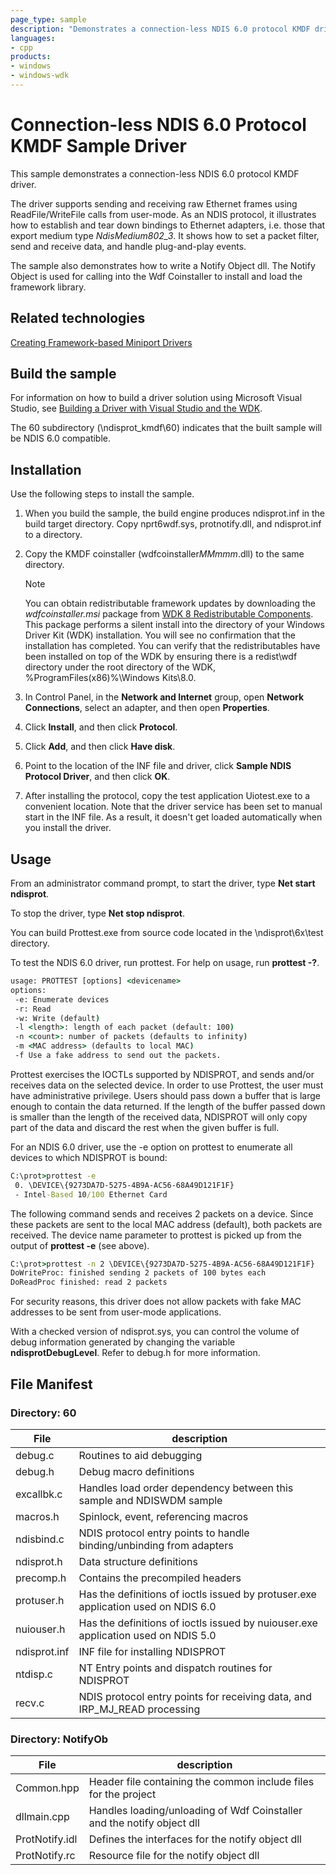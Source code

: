 ```yaml
---
page_type: sample
description: "Demonstrates a connection-less NDIS 6.0 protocol KMDF driver."
languages:
- cpp
products:
- windows
- windows-wdk
---
```


# Connection-less NDIS 6.0 Protocol KMDF Sample Driver

This sample demonstrates a connection-less NDIS 6.0 protocol KMDF driver.

The driver supports sending and receiving raw Ethernet frames using ReadFile/WriteFile calls from user-mode. As an NDIS protocol, it illustrates how to establish and tear down bindings to Ethernet adapters, i.e. those that export medium type *NdisMedium802\_3*. It shows how to set a packet filter, send and receive data, and handle plug-and-play events.

The sample also demonstrates how to write a Notify Object dll. The Notify Object is used for calling into the Wdf Coinstaller to install and load the framework library.

## Related technologies

[Creating Framework-based Miniport Drivers](https://docs.microsoft.com/windows-hardware/drivers/wdf/creating-kmdf-miniport-drivers)

## Build the sample

For information on how to build a driver solution using Microsoft Visual Studio, see [Building a Driver with Visual Studio and the WDK](https://docs.microsoft.com/windows-hardware/drivers/develop/building-a-driver).

The 60 subdirectory (\\ndisprot\_kmdf\\60) indicates that the built sample will be NDIS 6.0 compatible.

## Installation

Use the following steps to install the sample.

1. When you build the sample, the build engine produces ndisprot.inf in the build target directory. Copy nprt6wdf.sys, protnotify.dll, and ndisprot.inf to a directory.

1. Copy the KMDF coinstaller (wdfcoinstaller*MMmmm*.dll) to the same directory.

   > [!NOTE]
   > You can obtain redistributable framework updates by downloading the *wdfcoinstaller.msi* package from [WDK 8 Redistributable Components](https://go.microsoft.com/fwlink/p/?LinkID=253170). This package performs a silent install into the directory of your Windows Driver Kit (WDK) installation. You will see no confirmation that the installation has completed. You can verify that the redistributables have been installed on top of the WDK by ensuring there is a redist\\wdf directory under the root directory of the WDK, %ProgramFiles(x86)%\\Windows Kits\\8.0.

1. In Control Panel, in the **Network and Internet** group, open **Network Connections**, select an adapter, and then open **Properties**.

1. Click **Install**, and then click **Protocol**.

1. Click **Add**, and then click **Have disk**.

1. Point to the location of the INF file and driver, click **Sample NDIS Protocol Driver**, and then click **OK**.

1. After installing the protocol, copy the test application Uiotest.exe to a convenient location. Note that the driver service has been set to manual start in the INF file. As a result, it doesn't get loaded automatically when you install the driver.

## Usage

From an administrator command prompt, to start the driver, type **Net start ndisprot**.

To stop the driver, type **Net stop ndisprot**.

You can build Prottest.exe from source code located in the \\ndisprot\\6x\\test directory.

To test the NDIS 6.0 driver, run prottest. For help on usage, run **prottest -?**.

```cmd
usage: PROTTEST [options] <devicename>
options:
 -e: Enumerate devices
 -r: Read
 -w: Write (default)
 -l <length>: length of each packet (default: 100)
 -n <count>: number of packets (defaults to infinity)
 -m <MAC address> (defaults to local MAC)
 -f Use a fake address to send out the packets.
```

Prottest exercises the IOCTLs supported by NDISPROT, and sends and/or receives data on the selected device. In order to use Prottest, the user must have administrative privilege. Users should pass down a buffer that is large enough to contain the data returned. If the length of the buffer passed down is smaller than the length of the received data, NDISPROT will only copy part of the data and discard the rest when the given buffer is full.

For an NDIS 6.0 driver, use the -e option on prottest to enumerate all devices to which NDISPROT is bound:

```cmd
C:\prot>prottest -e
 0. \DEVICE\{9273DA7D-5275-4B9A-AC56-68A49D121F1F}
 - Intel-Based 10/100 Ethernet Card
```

The following command sends and receives 2 packets on a device. Since these packets are sent to the local MAC address (default), both packets are received. The device name parameter to prottest is picked up from the output of **prottest -e** (see above).

```cmd
C:\prot>prottest -n 2 \DEVICE\{9273DA7D-5275-4B9A-AC56-68A49D121F1F}
DoWriteProc: finished sending 2 packets of 100 bytes each
DoReadProc finished: read 2 packets
```

For security reasons, this driver does not allow packets with fake MAC addresses to be sent from user-mode applications.

With a checked version of ndisprot.sys, you can control the volume of debug information generated by changing the variable **ndisprotDebugLevel**. Refer to debug.h for more information.

## File Manifest

### Directory: 60

| File | description |
| --- | --- |
| debug.c | Routines to aid debugging |
| debug.h | Debug macro definitions |
| excallbk.c | Handles load order dependency between this sample and NDISWDM sample |
| macros.h | Spinlock, event, referencing macros |
| ndisbind.c | NDIS protocol entry points to handle binding/unbinding from adapters |
| ndisprot.h | Data structure definitions |
| precomp.h | Contains the precompiled headers |
| protuser.h | Has the definitions of ioctls issued by protuser.exe application used on NDIS 6.0 |
| nuiouser.h | Has the definitions of ioctls issued by nuiouser.exe application used on NDIS 5.0 |
| ndisprot.inf | INF file for installing NDISPROT |
| ntdisp.c | NT Entry points and dispatch routines for NDISPROT |
| recv.c | NDIS protocol entry points for receiving data, and IRP_MJ_READ processing |

### Directory: NotifyOb

| File | description |
| --- | --- |
| Common.hpp | Header file containing the common include files for the project |
| dllmain.cpp | Handles loading/unloading of Wdf Coinstaller and the notify object dll |
| ProtNotify.idl | Defines the interfaces for the notify object dll |
| ProtNotify.rc | Resource file for the notify object dll |
